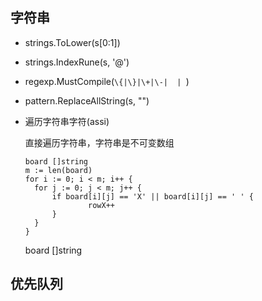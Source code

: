 ## 字符串

* strings.ToLower(s[0:1])
* strings.IndexRune(s, '@')
* regexp.MustCompile(`\{|\}|\+|\-|  | `)
* pattern.ReplaceAllString(s, "")

* 遍历字符串字符(assi)

  直接遍历字符串，字符串是不可变数组

  ```
  board []string
  m := len(board)
  for i := 0; i < m; i++ {
  	for j := 0; j < m; j++ {
  		if board[i][j] == 'X' || board[i][j] == ' ' {
  				rowX++
  		}
  	}
  }
  ```

  

  board []string

## 优先队列